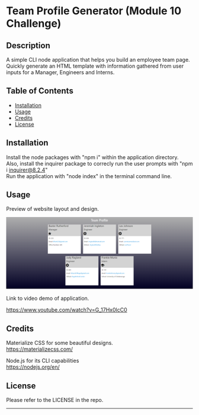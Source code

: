 # Team Profile Generator (Module 10 Challenge)

## Description

A simple CLI node application that helps you build an employee team page.  Quickly generate an HTML template with information gathered from user inputs for a Manager, Engineers and Interns.  

## Table of Contents

- [Installation](#installation)
- [Usage](#usage)
- [Credits](#credits)
- [License](#license)

## Installation

Install the node packages with "npm i" within the application directory.  
Also, install the inquirer package to correcly run the user prompts with "npm i inquirer@8.2.4"  
Run the application with "node index" in the terminal command line.  

## Usage

Preview of website layout and design.

![Sample Website Preview](./assets/images/team-profile-generator-demo.PNG)

Link to video demo of application.

https://www.youtube.com/watch?v=G_17Hx0lcC0

## Credits

Materialize CSS for some beautiful designs.  
https://materializecss.com/

Node.js for its CLI capabilities  
https://nodejs.org/en/

## License

Please refer to the LICENSE in the repo.

---